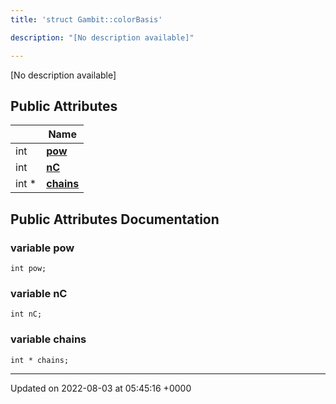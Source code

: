 ```yaml
---
title: 'struct Gambit::colorBasis'

description: "[No description available]"

---
```









[No description available]

## Public Attributes

|                | Name           |
| -------------- | -------------- |
| int | **[pow](/documentation/code/gambit_sphinx/classes/structgambit_1_1colorbasis/#variable-pow)**  |
| int | **[nC](/documentation/code/gambit_sphinx/classes/structgambit_1_1colorbasis/#variable-nc)**  |
| int * | **[chains](/documentation/code/gambit_sphinx/classes/structgambit_1_1colorbasis/#variable-chains)**  |

## Public Attributes Documentation

### variable pow

```
int pow;
```


### variable nC

```
int nC;
```


### variable chains

```
int * chains;
```


-------------------------------

Updated on 2022-08-03 at 05:45:16 +0000